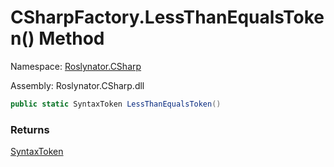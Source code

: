 # CSharpFactory\.LessThanEqualsToken\(\) Method

Namespace: [Roslynator.CSharp](../../README.md)

Assembly: Roslynator\.CSharp\.dll

```csharp
public static SyntaxToken LessThanEqualsToken()
```

### Returns

[SyntaxToken](https://docs.microsoft.com/en-us/dotnet/api/microsoft.codeanalysis.syntaxtoken)

